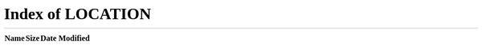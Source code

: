 ```yaml
---
title: ""
redirect: "/home/"
---
```


<script>
window.location.replace("/home/");
</script>

<noscript>
<meta http-equiv="refresh" content="0; url=/home/">
<p><a href="/home/">Click here if you are not redirected automatically.</a></p>
</noscript>